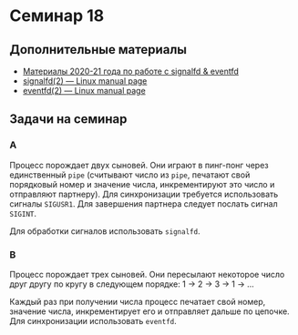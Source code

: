 # Семинар 18

## Дополнительные материалы

* [Материалы 2020-21 года по работе с signalfd & eventfd](https://github.com/blackav/hse-caos-2020/tree/master/20-poll)
* [signalfd(2) — Linux manual page](https://man7.org/linux/man-pages/man2/signalfd.2.html)
* [eventfd(2) — Linux manual page](https://man7.org/linux/man-pages/man2/eventfd.2.html)

## Задачи на семинар

### A

Процесс порождает двух сыновей. Они играют в пинг-понг через единственный `pipe`
(считывают число из `pipe`, печатают свой порядковый номер и значение числа,
инкрементируют это число и отправляют партнеру). Для синхронизации требуется
использовать сигналы `SIGUSR1`. Для завершения партнера следует послать сигнал `SIGINT`.

Для обработки сигналов использовать `signalfd`.

### B

Процесс порождает трех сыновей. Они пересылают некоторое число друг другу по кругу в следующем порядке:
1 -> 2 -> 3 -> 1 -> ...

Каждый раз при получении числа процесс печатает свой номер, значение числа,
инкрементирует его и отправляет дальше по цепочке.
Для синхронизации использовать `eventfd`.

